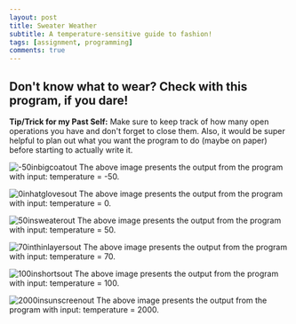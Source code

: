 ```yaml
---
layout: post
title: Sweater Weather
subtitle: A temperature-sensitive guide to fashion!
tags: [assignment, programming]
comments: true
---
```


## **Don't know what to wear? Check with this program, if you dare!**
**Tip/Trick for my Past Self:** Make sure to keep track of how many open operations you have and don't forget to close them. Also, it would be super helpful to plan out what you want the program to do (maybe on paper) before starting to actually write it.

![-50inbigcoatout](https://amylam7.github.io/img/-50inbigcoatout.png)
The above image presents the output from the program with input: temperature = -50.

![0inhatglovesout](https://amylam7.github.io/img/0inhatglovesout.png)
The above image presents the output from the program with input: temperature = 0.

![50insweaterout](https://amylam7.github.io/img/50insweaterout.png)
The above image presents the output from the program with input: temperature = 50.

![70inthinlayersout](https://amylam7.github.io/img/70inthinlayersout.png)
The above image presents the output from the program with input: temperature = 70.

![100inshortsout](https://amylam7.github.io/img/100inshortsout.png)
The above image presents the output from the program with input: temperature = 100.

![2000insunscreenout](https://amylam7.github.io/img/2000insunscreenout.png)
The above image presents the output from the program with input: temperature = 2000.


